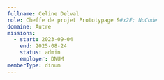 ```yaml
---
fullname: Celine Delval
role: Cheffe de projet Prototypage &#x2F; NoCode
domaine: Autre
missions:
  - start: 2023-09-04
    end: 2025-08-24
    status: admin
    employer: DNUM
memberType: dinum
---
```


